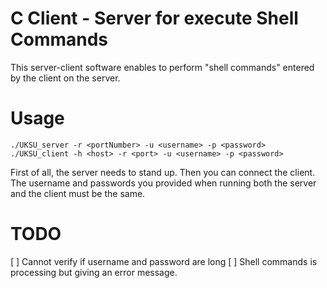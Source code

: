 # C Client - Server for execute Shell Commands
This server-client software enables to perform "shell commands" entered by the client on the server. 

# Usage
```
./UKSU_server -r <portNumber> -u <username> -p <password>
./UKSU_client -h <host> -r <port> -u <username> -p <password>
```
First of all, the server needs to stand up. Then you can connect the client. 
The username and passwords you provided when running both the server and the client must be the same.

# TODO

[ ] Cannot verify if username and password are long
[ ] Shell commands is processing but giving an error message.